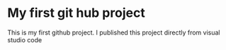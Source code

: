 # My first git hub project
This is my first github project. I published this project directly from visual studio code